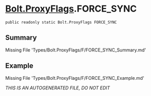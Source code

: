 # [Bolt.ProxyFlags](Types/Bolt.ProxyFlags.md).FORCE_SYNC
`public readonly static Bolt.ProxyFlags FORCE_SYNC`
## Summary
Missing File 'Types/Bolt.ProxyFlags/F/FORCE_SYNC_Summary.md'
## Example
Missing File 'Types/Bolt.ProxyFlags/F/FORCE_SYNC_Example.md'

*THIS IS AN AUTOGENERATED FILE, DO NOT EDIT*
